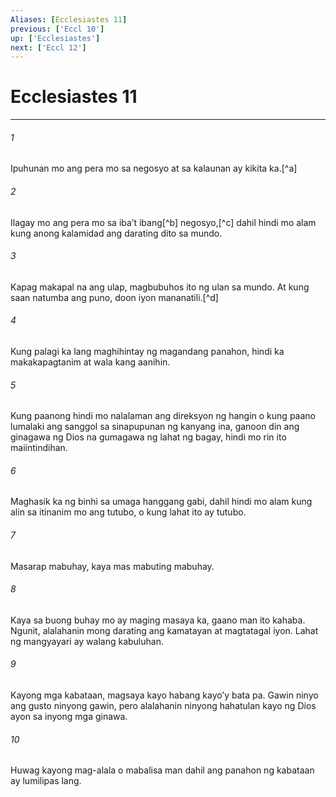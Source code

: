 ```yaml
---
Aliases: [Ecclesiastes 11]
previous: ['Eccl 10']
up: ['Ecclesiastes']
next: ['Eccl 12']
---
```

# Ecclesiastes 11

***






















###### 1 










Ipuhunan mo ang pera mo sa negosyo at sa kalaunan ay kikita ka.[^a] 





















###### 2 










Ilagay mo ang pera mo sa ibaʼt ibang[^b] negosyo,[^c] dahil hindi mo alam kung anong kalamidad ang darating dito sa mundo. 





















###### 3 










Kapag makapal na ang ulap, magbubuhos ito ng ulan sa mundo. At kung saan natumba ang puno, doon iyon mananatili.[^d] 





















###### 4 










Kung palagi ka lang maghihintay ng magandang panahon, hindi ka makakapagtanim at wala kang aanihin. 





















###### 5 










Kung paanong hindi mo nalalaman ang direksyon ng hangin o kung paano lumalaki ang sanggol sa sinapupunan ng kanyang ina, ganoon din ang ginagawa ng Dios na gumagawa ng lahat ng bagay, hindi mo rin ito maiintindihan. 





















###### 6 










Maghasik ka ng binhi sa umaga hanggang gabi, dahil hindi mo alam kung alin sa itinanim mo ang tutubo, o kung lahat ito ay tutubo. 





















###### 7 










Masarap mabuhay, kaya mas mabuting mabuhay. 





















###### 8 










Kaya sa buong buhay mo ay maging masaya ka, gaano man ito kahaba. Ngunit, alalahanin mong darating ang kamatayan at magtatagal iyon. Lahat ng mangyayari ay walang kabuluhan. 





















###### 9 










Kayong mga kabataan, magsaya kayo habang kayoʼy bata pa. Gawin ninyo ang gusto ninyong gawin, pero alalahanin ninyong hahatulan kayo ng Dios ayon sa inyong mga ginawa. 





















###### 10 










Huwag kayong mag-alala o mabalisa man dahil ang panahon ng kabataan ay lumilipas lang.
